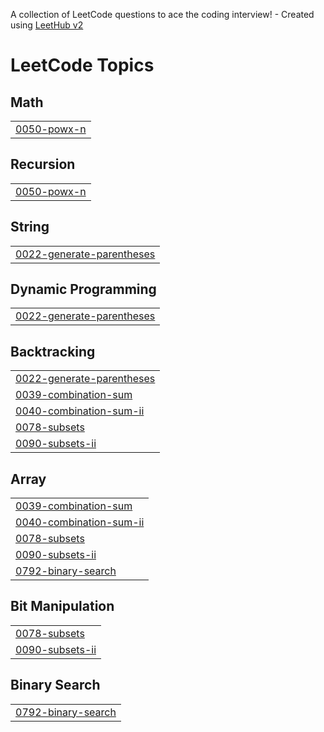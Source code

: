A collection of LeetCode questions to ace the coding interview! - Created using [LeetHub v2](https://github.com/arunbhardwaj/LeetHub-2.0)
<!---LeetCode Topics Start-->
# LeetCode Topics
## Math
|  |
| ------- |
| [0050-powx-n](https://github.com/Arslan909/GDSC-30DaysofLeetcode/tree/master/0050-powx-n) |
## Recursion
|  |
| ------- |
| [0050-powx-n](https://github.com/Arslan909/GDSC-30DaysofLeetcode/tree/master/0050-powx-n) |
## String
|  |
| ------- |
| [0022-generate-parentheses](https://github.com/Arslan909/GDSC-30DaysofLeetcode/tree/master/0022-generate-parentheses) |
## Dynamic Programming
|  |
| ------- |
| [0022-generate-parentheses](https://github.com/Arslan909/GDSC-30DaysofLeetcode/tree/master/0022-generate-parentheses) |
## Backtracking
|  |
| ------- |
| [0022-generate-parentheses](https://github.com/Arslan909/GDSC-30DaysofLeetcode/tree/master/0022-generate-parentheses) |
| [0039-combination-sum](https://github.com/Arslan909/GDSC-30DaysofLeetcode/tree/master/0039-combination-sum) |
| [0040-combination-sum-ii](https://github.com/Arslan909/GDSC-30DaysofLeetcode/tree/master/0040-combination-sum-ii) |
| [0078-subsets](https://github.com/Arslan909/GDSC-30DaysofLeetcode/tree/master/0078-subsets) |
| [0090-subsets-ii](https://github.com/Arslan909/GDSC-30DaysofLeetcode/tree/master/0090-subsets-ii) |
## Array
|  |
| ------- |
| [0039-combination-sum](https://github.com/Arslan909/GDSC-30DaysofLeetcode/tree/master/0039-combination-sum) |
| [0040-combination-sum-ii](https://github.com/Arslan909/GDSC-30DaysofLeetcode/tree/master/0040-combination-sum-ii) |
| [0078-subsets](https://github.com/Arslan909/GDSC-30DaysofLeetcode/tree/master/0078-subsets) |
| [0090-subsets-ii](https://github.com/Arslan909/GDSC-30DaysofLeetcode/tree/master/0090-subsets-ii) |
| [0792-binary-search](https://github.com/Arslan909/GDSC-30DaysofLeetcode/tree/master/0792-binary-search) |
## Bit Manipulation
|  |
| ------- |
| [0078-subsets](https://github.com/Arslan909/GDSC-30DaysofLeetcode/tree/master/0078-subsets) |
| [0090-subsets-ii](https://github.com/Arslan909/GDSC-30DaysofLeetcode/tree/master/0090-subsets-ii) |
## Binary Search
|  |
| ------- |
| [0792-binary-search](https://github.com/Arslan909/GDSC-30DaysofLeetcode/tree/master/0792-binary-search) |
<!---LeetCode Topics End-->